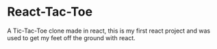 # React-Tac-Toe
A Tic-Tac-Toe clone made in react, this is my first react project and was used to get my feet off the ground with react.
